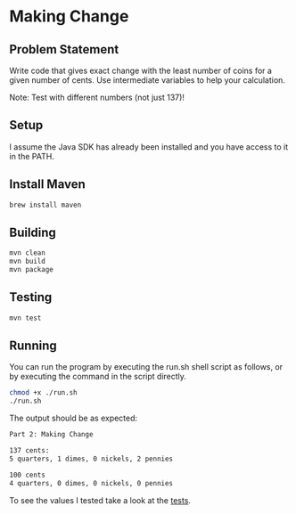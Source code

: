 # Making Change

## Problem Statement

Write code that gives exact change with the least number of coins for a given number of cents. Use intermediate variables to help your calculation. 

Note: Test with different numbers (not just 137)!

## Setup

I assume the Java SDK has already been installed and you have access to it in the PATH.

## Install Maven

```bash
brew install maven
```

## Building

```bash
mvn clean
mvn build
mvn package
```

## Testing

```bash
mvn test
```

## Running

You can run the program by executing the run.sh shell script as follows, or by executing the command in the script directly.

```bash
chmod +x ./run.sh
./run.sh
```

The output should be as expected:

```bash
Part 2: Making Change

137 cents:
5 quarters, 1 dimes, 0 nickels, 2 pennies

100 cents
4 quarters, 0 dimes, 0 nickels, 0 pennies
```

To see the values I tested take a look at the [tests](https://github.com/ocrosby/making-change/blob/main/src/test/java/com/denmark/ChangeMakerTest.java).